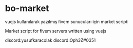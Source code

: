 # bo-market
vuejs kullanılarak yazılmış fivem sunucuları için market scripti

Market script for fivem servers written using vuejs

discord:yusufkaracolak
discord:Oph3Z#0351  
